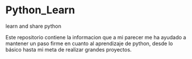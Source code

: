 # Python_Learn
learn and share python

Este repositorio contiene la informacion que a mi parecer me ha ayudado a mantener un paso firme en cuanto al aprendizaje de python, desde lo básico hasta mi meta de realizar grandes proyectos.
